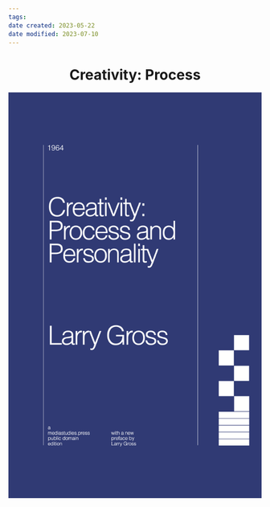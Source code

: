 ```yaml
---
tags: 
date created: 2023-05-22
date modified: 2023-07-10
---
```


<center><h1> Creativity: Process</h1></center>

<center><p><a href="https://mediastudies.press"><img src="https://github.com/mediastudiespress/singles/raw/master/public_domain/gross-1964/cover/gross-1964-front-cover-640-1024-png.png" alt="Cover" style="float:left;width:600px;" /></a> </p></center>
